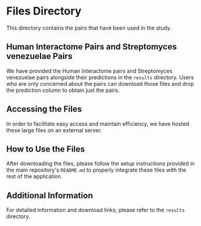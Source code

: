 # Files Directory

This directory contains the pairs that have been used in the study.

## Human Interactome Pairs and Streptomyces venezuelae Pairs

We have provided the Human Interactome pairs and Streptomyces venezuelae pairs alongside their predictions in the `results` directory. Users who are only concerned about the pairs can download those files and drop the prediction column to obtain just the pairs.

## Accessing the Files

In order to facilitate easy access and maintain efficiency, we have hosted these large files on an external server.

## How to Use the Files

After downloading the files, please follow the setup instructions provided in the main repository's `README.md` to properly integrate these files with the rest of the application.

## Additional Information

For detailed information and download links, please refer to the `results` directory.
